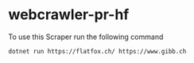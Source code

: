 # webcrawler-pr-hf

To use this Scraper run the following command

`dotnet run https://flatfox.ch/ https://www.gibb.ch`